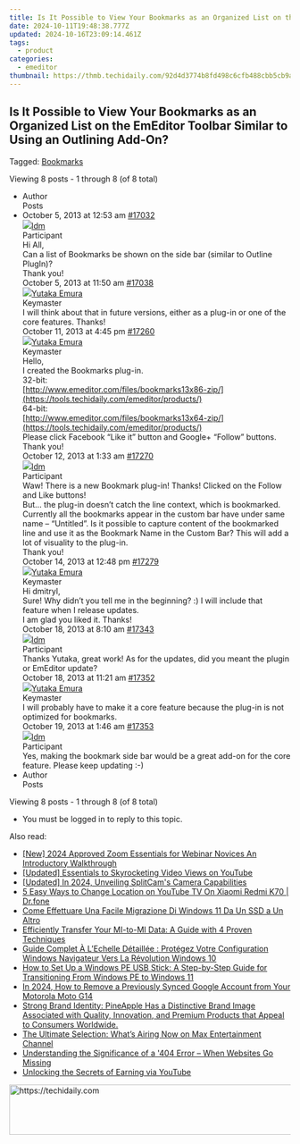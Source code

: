 ```yaml
---
title: Is It Possible to View Your Bookmarks as an Organized List on the EmEditor Toolbar Similar to Using an Outlining Add-On?
date: 2024-10-11T19:48:38.777Z
updated: 2024-10-16T23:09:14.461Z
tags:
  - product
categories:
  - emeditor
thumbnail: https://thmb.techidaily.com/92d4d3774b8fd498c6cfb488cbb5cb9a7cceb0aea3bc2d6cdbbe36e4703b4b56.jpg
---
```


## Is It Possible to View Your Bookmarks as an Organized List on the EmEditor Toolbar Similar to Using an Outlining Add-On?

Tagged: [Bookmarks](https://tools.techidaily.com/emeditor/products/)

Viewing 8 posts - 1 through 8 (of 8 total)

* Author  
Posts
* October 5, 2013 at 12:53 am [#17032](https://tools.techidaily.com/emeditor/products/)  
[![](https://secure.gravatar.com/avatar/83ad7ff951b7e037cf2fc3c639335fbd?s=80&d=identicon&r=g)ldm](https://www.emeditor.com/forums/users/ldm/ "View ldm's profile")  
Participant  
Hi All,  
Can a list of Bookmarks be shown on the side bar (similar to Outline PlugIn)?  
Thank you!  
October 5, 2013 at 11:50 am [#17038](https://tools.techidaily.com/emeditor/products/)  
[![](https://secure.gravatar.com/avatar/a0a6377144ed3636f985d87303f65ed2?s=80&d=identicon&r=g)Yutaka Emura](https://www.emeditor.com/forums/users/yemura/ "View Yutaka Emura's profile")  
Keymaster  
I will think about that in future versions, either as a plug-in or one of the core features. Thanks!  
October 11, 2013 at 4:45 pm [#17260](https://tools.techidaily.com/emeditor/products/)  
[![](https://secure.gravatar.com/avatar/a0a6377144ed3636f985d87303f65ed2?s=80&d=identicon&r=g)Yutaka Emura](https://www.emeditor.com/forums/users/yemura/ "View Yutaka Emura's profile")  
Keymaster  
Hello,  
I created the Bookmarks plug-in.  
32-bit:  
[http://www.emeditor.com/files/bookmarks13x86-zip/](https://tools.techidaily.com/emeditor/products/)  
64-bit:  
[http://www.emeditor.com/files/bookmarks13x64-zip/](https://tools.techidaily.com/emeditor/products/)  
Please click Facebook “Like it” button and Google+ “Follow” buttons.  
Thank you!  
October 12, 2013 at 1:33 am [#17270](https://tools.techidaily.com/emeditor/products/)  
[![](https://secure.gravatar.com/avatar/83ad7ff951b7e037cf2fc3c639335fbd?s=80&d=identicon&r=g)ldm](https://www.emeditor.com/forums/users/ldm/ "View ldm's profile")  
Participant  
Waw! There is a new Bookmark plug-in! Thanks! Clicked on the Follow and Like buttons!  
But… the plug-in doesn’t catch the line context, which is bookmarked. Currently all the bookmarks appear in the custom bar have under same name – “Untitled”. Is it possible to capture content of the bookmarked line and use it as the Bookmark Name in the Custom Bar? This will add a lot of visuality to the plug-in.  
Thank you!  
October 14, 2013 at 12:48 pm [#17279](https://tools.techidaily.com/emeditor/products/)  
[![](https://secure.gravatar.com/avatar/a0a6377144ed3636f985d87303f65ed2?s=80&d=identicon&r=g)Yutaka Emura](https://www.emeditor.com/forums/users/yemura/ "View Yutaka Emura's profile")  
Keymaster  
Hi dmitryl,  
Sure! Why didn’t you tell me in the beginning? :) I will include that feature when I release updates.  
 I am glad you liked it. Thanks!  
October 18, 2013 at 8:10 am [#17343](https://tools.techidaily.com/emeditor/products/)  
[![](https://secure.gravatar.com/avatar/83ad7ff951b7e037cf2fc3c639335fbd?s=80&d=identicon&r=g)ldm](https://www.emeditor.com/forums/users/ldm/ "View ldm's profile")  
Participant  
Thanks Yutaka, great work! As for the updates, did you meant the plugin or EmEditor update?  
October 18, 2013 at 11:21 am [#17352](https://tools.techidaily.com/emeditor/products/)  
[![](https://secure.gravatar.com/avatar/a0a6377144ed3636f985d87303f65ed2?s=80&d=identicon&r=g)Yutaka Emura](https://www.emeditor.com/forums/users/yemura/ "View Yutaka Emura's profile")  
Keymaster  
I will probably have to make it a core feature because the plug-in is not optimized for bookmarks.  
October 19, 2013 at 1:46 am [#17353](https://tools.techidaily.com/emeditor/products/)  
[![](https://secure.gravatar.com/avatar/83ad7ff951b7e037cf2fc3c639335fbd?s=80&d=identicon&r=g)ldm](https://www.emeditor.com/forums/users/ldm/ "View ldm's profile")  
Participant  
Yes, making the bookmark side bar would be a great add-on for the core feature. Please keep updating :-)
* Author  
Posts

Viewing 8 posts - 1 through 8 (of 8 total)

* You must be logged in to reply to this topic.

<ins class="adsbygoogle"
     style="display:block"
     data-ad-format="autorelaxed"
     data-ad-client="ca-pub-7571918770474297"
     data-ad-slot="1223367746"></ins>

<ins class="adsbygoogle"
     style="display:block"
     data-ad-client="ca-pub-7571918770474297"
     data-ad-slot="8358498916"
     data-ad-format="auto"
     data-full-width-responsive="true"></ins>

<span class="atpl-alsoreadstyle">Also read:</span>
<div><ul>
<li><a href="https://screen-mirroring-recording.techidaily.com/new-2024-approved-zoom-essentials-for-webinar-novices-an-introductory-walkthrough/"><u>[New] 2024 Approved Zoom Essentials for Webinar Novices An Introductory Walkthrough</u></a></li>
<li><a href="https://youtube-video-recordings.techidaily.com/updated-essentials-to-skyrocketing-video-views-on-youtube/"><u>[Updated] Essentials to Skyrocketing Video Views on YouTube</u></a></li>
<li><a href="https://screen-video-capture.techidaily.com/updated-in-2024-unveiling-splitcams-camera-capabilities/"><u>[Updated] In 2024, Unveiling SplitCam's Camera Capabilities</u></a></li>
<li><a href="https://location-fake.techidaily.com/5-easy-ways-to-change-location-on-youtube-tv-on-xiaomi-redmi-k70-drfone-by-drfone-virtual-android/"><u>5 Easy Ways to Change Location on YouTube TV On Xiaomi Redmi K70 | Dr.fone</u></a></li>
<li><a href="https://win-web3.techidaily.com/come-effettuare-una-facile-migrazione-di-windows-11-da-un-ssd-a-un-altro/"><u>Come Effettuare Una Facile Migrazione Di Windows 11 Da Un SSD a Un Altro</u></a></li>
<li><a href="https://win-web3.techidaily.com/efficiently-transfer-your-mi-to-mi-data-a-guide-with-4-proven-techniques/"><u>Efficiently Transfer Your MI-to-MI Data: A Guide with 4 Proven Techniques</u></a></li>
<li><a href="https://win-web3.techidaily.com/guide-complet-a-lechelle-detaillee-protegez-votre-configuration-windows-navigateur-vers-la-revolution-windows-10/"><u>Guide Complet À L’Echelle Détaillée : Protégez Votre Configuration Windows Navigateur Vers La Révolution Windows 10</u></a></li>
<li><a href="https://win-web3.techidaily.com/how-to-set-up-a-windows-pe-usb-stick-a-step-by-step-guide-for-transitioning-from-windows-pe-to-windows-11/"><u>How to Set Up a Windows PE USB Stick: A Step-by-Step Guide for Transitioning From Windows PE to Windows 11</u></a></li>
<li><a href="https://android-unlock.techidaily.com/in-2024-how-to-remove-a-previously-synced-google-account-from-your-motorola-moto-g14-by-drfone-android/"><u>In 2024, How to Remove a Previously Synced Google Account from Your Motorola Moto G14</u></a></li>
<li><a href="https://win-web3.techidaily.com/strong-brand-identity-pineapple-has-a-distinctive-brand-image-associated-with-quality-innovation-and-premium-products-that-appeal-to-consumers-worldwide/"><u>Strong Brand Identity: PineApple Has a Distinctive Brand Image Associated with Quality, Innovation, and Premium Products that Appeal to Consumers Worldwide.</u></a></li>
<li><a href="https://technical-tips.techidaily.com/the-ultimate-selection-whats-airing-now-on-max-entertainment-channel/"><u>The Ultimate Selection: What’s Airing Now on Max Entertainment Channel</u></a></li>
<li><a href="https://win-web3.techidaily.com/understanding-the-significance-of-a-404-error-when-websites-go-missing/"><u>Understanding the Significance of a '404 Error – When Websites Go Missing</u></a></li>
<li><a href="https://youtube-videos.techidaily.com/unlocking-the-secrets-of-earning-via-youtube/"><u>Unlocking the Secrets of Earning via YouTube</u></a></li>
</ul></div>

<!-- affiliate ads begin -->
<a href="https://appsumo.8odi.net/c/5597632/2130889/7443" target="_top" id="2130889">
  <img src="//a.impactradius-go.com/display-ad/7443-2130889" border="0" alt="https://techidaily.com" width="600" height="90"/>
</a>
<img height="0" width="0" src="https://appsumo.8odi.net/i/5597632/2130889/7443" style="position:absolute;visibility:hidden;" border="0" />
<!-- affiliate ads end -->

